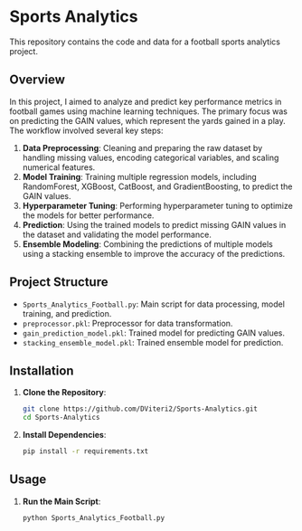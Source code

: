 
# Sports Analytics

This repository contains the code and data for a football sports analytics project.

## Overview

In this project, I aimed to analyze and predict key performance metrics in football games using machine learning techniques. The primary focus was on predicting the GAIN values, which represent the yards gained in a play. The workflow involved several key steps:

1. **Data Preprocessing**: Cleaning and preparing the raw dataset by handling missing values, encoding categorical variables, and scaling numerical features.
2. **Model Training**: Training multiple regression models, including RandomForest, XGBoost, CatBoost, and GradientBoosting, to predict the GAIN values.
3. **Hyperparameter Tuning**: Performing hyperparameter tuning to optimize the models for better performance.
4. **Prediction**: Using the trained models to predict missing GAIN values in the dataset and validating the model performance.
5. **Ensemble Modeling**: Combining the predictions of multiple models using a stacking ensemble to improve the accuracy of the predictions.

## Project Structure

- `Sports_Analytics_Football.py`: Main script for data processing, model training, and prediction.
- `preprocessor.pkl`: Preprocessor for data transformation.
- `gain_prediction_model.pkl`: Trained model for predicting GAIN values.
- `stacking_ensemble_model.pkl`: Trained ensemble model for prediction.

## Installation

1. **Clone the Repository**:
   ```sh
   git clone https://github.com/DViteri2/Sports-Analytics.git
   cd Sports-Analytics
   ```

2. **Install Dependencies**:
   ```sh
   pip install -r requirements.txt
   ```

## Usage

1. **Run the Main Script**:
   ```sh
   python Sports_Analytics_Football.py
   ```

